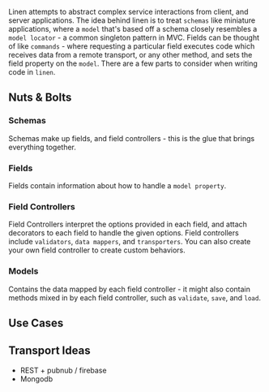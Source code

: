 Linen attempts to abstract complex service interactions from client, and server applications. The idea behind linen is to treat `schemas` like miniature applications, where a `model` that's based off a schema closely resembles a `model locator` - a common singleton pattern in MVC. Fields can be thought of like `commands` - where requesting a particular field executes code which receives data from a remote transport, or any other method, and sets the field property on the `model`. There are a few parts to consider when writing code in `linen`.


## Nuts & Bolts

### Schemas

Schemas make up fields, and field controllers - this is the glue that brings everything together.

### Fields

Fields contain information about how to handle a `model property`. 

### Field Controllers

Field Controllers interpret the options provided in each field, and attach decorators to each field to handle the given options. Field controllers include `validators`, `data mappers`, and `transporters`. You can also create your own field controller to create custom behaviors. 

### Models

Contains the data mapped by each field controller - it might also contain methods mixed in by each field controller, such as `validate`, `save`, and `load`.

## Use Cases

## Transport Ideas

- REST + pubnub / firebase
- Mongodb